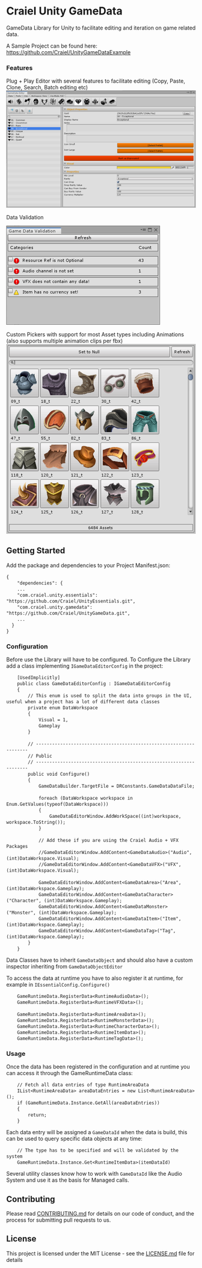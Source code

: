 # Craiel Unity GameData

GameData Library for Unity to facilitate editing and iteration on game related data.

A Sample Project can be found here: https://github.com/Craiel/UnityGameDataExample

### Features

Plug + Play Editor with several features to facilitate editing (Copy, Paste, Clone, Search, Batch editing etc)
![Alt text](./doc/GDE_MainView.png)

Data Validation

![Alt text](./doc/GDE_Validate.png)

Custom Pickers with support for most Asset types including Animations (also supports multiple animation clips per fbx)
![Alt text](./doc/GDE_Picker.png)

## Getting Started

Add the package and dependencies to your Project Manifest.json:
```
{
    "dependencies": {
    ...
    "com.craiel.unity.essentials": "https://github.com/Craiel/UnityEssentials.git",
    "com.craiel.unity.gamedata": "https://github.com/Craiel/UnityGameData.git",
    ...
  }
}
```


### Configuration

Before use the Library will have to be configured.
To Configure the Library add a class implementing `IGameDataEditorConfig` in the project:

```
    [UsedImplicitly]
    public class GameDataEditorConfig : IGameDataEditorConfig
    {
        // This enum is used to split the data into groups in the UI, useful when a project has a lot of different data classes
        private enum DataWorkspace
        {
            Visual = 1,
            Gameplay
        }
        
        // -------------------------------------------------------------------
        // Public
        // -------------------------------------------------------------------
        public void Configure()
        {
            GameDataBuilder.TargetFile = DRConstants.GameDataDataFile;

            foreach (DataWorkspace workspace in Enum.GetValues(typeof(DataWorkspace)))
            {
                GameDataEditorWindow.AddWorkSpace((int)workspace, workspace.ToString());
            }
            
            // Add these if you are using the Craiel Audio + VFX Packages
            //GameDataEditorWindow.AddContent<GameDataAudio>("Audio", (int)DataWorkspace.Visual);
            //GameDataEditorWindow.AddContent<GameDataVFX>("VFX", (int)DataWorkspace.Visual);
            
            GameDataEditorWindow.AddContent<GameDataArea>("Area", (int)DataWorkspace.Gameplay);
            GameDataEditorWindow.AddContent<GameDataCharacter>("Character", (int)DataWorkspace.Gameplay);
            GameDataEditorWindow.AddContent<GameDataMonster>("Monster", (int)DataWorkspace.Gameplay);
            GameDataEditorWindow.AddContent<GameDataItem>("Item", (int)DataWorkspace.Gameplay);
            GameDataEditorWindow.AddContent<GameDataTag>("Tag", (int)DataWorkspace.Gameplay);
        }
    }
```

Data Classes have to inherit `GameDataObject` and should also have a custom inspector inheriting from `GameDataObjectEditor`

To access the data at runtime you have to also register it at runtime, for example in `IEssentialConfig.Configure()`

```
    GameRuntimeData.RegisterData<RuntimeAudioData>();
    GameRuntimeData.RegisterData<RuntimeVFXData>();
            
    GameRuntimeData.RegisterData<RuntimeAreaData>();
    GameRuntimeData.RegisterData<RuntimeMonsterData>();
    GameRuntimeData.RegisterData<RuntimeCharacterData>();
    GameRuntimeData.RegisterData<RuntimeItemData>();
    GameRuntimeData.RegisterData<RuntimeTagData>();
```

### Usage

Once the data has been registered in the configuration and at runtime you can access it through the GameRuntimeData class:

```
    // Fetch all data entries of type RuntimeAreaData
    IList<RuntimeAreaData> areaDataEntries = new List<RuntimeAreaData>();
    if (GameRuntimeData.Instance.GetAll(areaDataEntries))
    {
        return;
    }
```

Each data entry will be assigned a `GameDataId` when the data is build, this can be used to query specific data objects at any time:
```
    // The type has to be specified and will be validated by the system
    GameRuntimeData.Instance.Get<RuntimeItemData>(itemDataId)
```

Several utility classes know how to work with `GameDataId` like the Audio System and use it as the basis for Managed calls.

## Contributing

Please read [CONTRIBUTING.md](CONTRIBUTING.md) for details on our code of conduct, and the process for submitting pull requests to us.


## License

This project is licensed under the MIT License - see the [LICENSE.md](LICENSE.md) file for details
